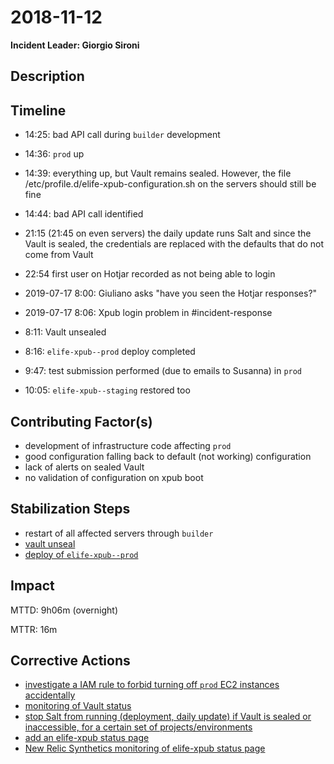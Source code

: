 # 2018-11-12

**Incident Leader: Giorgio Sironi**

## Description

## Timeline

- 14:25: bad API call during `builder` development 

- 14:36: `prod` up

- 14:39: everything up, but Vault remains sealed. However, the file /etc/profile.d/elife-xpub-configuration.sh on the servers should still be fine

- 14:44: bad API call identified

- 21:15 (21:45 on even servers) the daily update runs Salt and since the Vault is sealed, the credentials are replaced with the defaults that do not come from Vault

- 22:54 first user on Hotjar recorded as not being able to login

- 2019-07-17 8:00: Giuliano asks "have you seen the Hotjar responses?"

- 2019-07-17 8:06: Xpub login problem in #incident-response

- 8:11: Vault unsealed

- 8:16: `elife-xpub--prod` deploy completed

- 9:47: test submission performed (due to emails to Susanna) in `prod`

- 10:05: `elife-xpub--staging` restored too

## Contributing Factor(s)

- development of infrastructure code affecting `prod`
- good configuration falling back to default (not working) configuration
- lack of alerts on sealed Vault
- no validation of configuration on xpub boot

## Stabilization Steps

- restart of all affected servers through `builder`
- [vault unseal](https://github.com/elifesciences/it-admin/blob/master/vault.md)
- [deploy of `elife-xpub--prod`](https://alfred.elifesciences.org/job/prod-elife-xpub/)

## Impact

MTTD: 9h06m (overnight)

MTTR: 16m

## Corrective Actions

- [investigate a IAM rule to forbid turning off `prod` EC2 instances accidentally](https://github.com/elifesciences/issues/issues/5000)
- [monitoring of Vault status](https://github.com/elifesciences/issues/issues/5001)
- [stop Salt from running (deployment, daily update) if Vault is sealed or inaccessible, for a certain set of projects/environments](https://github.com/elifesciences/issues/issues/5002)
- [add an elife-xpub status page](https://github.com/elifesciences/elife-xpub/issues/997)
- [New Relic Synthetics monitoring of elife-xpub status page](https://github.com/elifesciences/elife-xpub/issues/2321)
